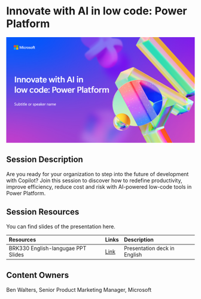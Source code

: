 # Innovate with AI in low code: Power Platform

![Session cover image with a bright "AI" text in 3D over a blue and purple abstract background.](img/BRK330InnovateWith%20AI.png)

## Session Description

Are you ready for your organization to step into the future of development with Copilot? Join this session to discover how to redefine productivity, improve efficiency, reduce cost and risk with AI-powered low-code tools in Power Platform.

## Session Resources
You can find slides of the presentation here.

| Resources          | Links                             | Description        |
|:-------------------|:----------------------------------|:-------------------|
| BRK330 English-langugae PPT Slides | [Link](https://www.google.com/) | Presentation deck in English |

## Content Owners
Ben Walters, Senior Product Marketing Manager, Microsoft

